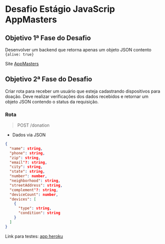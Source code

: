 # Desafio Estágio JavaScrip AppMasters

## Objetivo 1ª Fase do Desafio

Desenvolver um backend que retorna apenas um objeto JSON contento `{alive: true}`

Site [AppMasters](https://www.appmasters.io/)

## Objetivo 2ª Fase do Desafio

Criar rota para receber um usuário que esteja cadastrando dispositivos para doação. Deve realizar verificações dos dados recebidos e retornar um objeto JSON contendo o status da requisição.

### Rota

> POST /donation

- Dados via JSON

```JSON
{
  "name": string,
  "phone": string,
  "zip": string,
  "email"?: string,
  "city": string,
  "state": string,
  "number": number,
  "neighborhood": string,
  "streetAddress": string,
  "complement"?: string,
  "deviceCount": number,
  "devices": [
    {
      "type": string,
      "condition": string
    }
  ]
}
```

Link para testes: [app heroku](https://doar-computador.herokuapp.com/)
